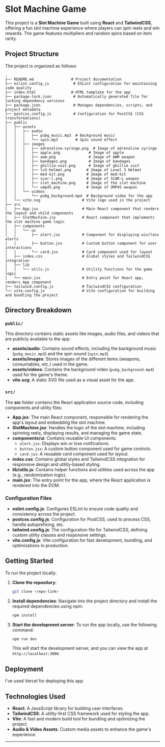 # Slot Machine Game

This project is a **Slot Machine Game** built using **React** and **TailwindCSS**, offering a fun slot machine experience where players can spin reels and win rewards. The game features multipliers and random spins based on item rarity.

## Project Structure

The project is organized as follows:

```
.
├── README.md                 # Project documentation
├── eslint.config.js           # ESLint configuration for maintaining code quality
├── index.html                # HTML template for the app
├── package-lock.json          # Automatically generated file for locking dependency versions
├── package.json               # Manages dependencies, scripts, and project metadata
├── postcss.config.js          # Configuration for PostCSS (CSS transformations)
├── public
│   ├── assets
│   │   ├── audio
│   │   │   ├── pubg_music.mp3  # Background music
│   │   │   └── spin.mp3        # Spin sound effect
│   │   ├── images
│   │   │   ├── adrenaline-syringe.png  # Image of adrenaline syringe
│   │   │   ├── apple.png             # Image of apple
│   │   │   ├── awm.png               # Image of AWM weapon
│   │   │   ├── bandages.png          # Image of bandages
│   │   │   ├── ghillie-suit.png      # Image of ghillie suit
│   │   │   ├── lv3-helmet.png       # Image of Level 3 Helmet
│   │   │   ├── med-kit.png          # Image of med-kit
│   │   │   ├── scar-l.png           # Image of SCAR-L weapon
│   │   │   ├── slot_machine.png     # Image of the slot machine
│   │   │   └── ump45.png            # Image of UMP45 weapon
│   │   └── videos
│   │       └── pubg_background.mp4  # Background video for the app
│   └── vite.svg                   # Vite logo used in the project
├── src
│   ├── App.jsx                    # Main React component that renders the layout and child components
│   ├── SlotMachine.jsx            # React component that implements the slot machine game logic
│   ├── components
│   │   └── ui
│   │       ├── alert.jsx          # Component for displaying win/loss alerts
│   │       ├── button.jsx         # Custom button component for user interactions
│   │       └── card.jsx           # Card component used for layout
│   ├── index.css                  # Global styles and TailwindCSS integration
│   ├── lib
│   │   └── utils.js               # Utility functions for the game logic
│   └── main.jsx                   # Entry point for React app, renders App component
├── tailwind.config.js             # TailwindCSS configuration
└── vite.config.js                 # Vite configuration for building and bundling the project
```

## Directory Breakdown

### `public/`
This directory contains static assets like images, audio files, and videos that are publicly available to the app:
- **assets/audio**: Contains sound effects, including the background music (`pubg_music.mp3`) and the spin sound (`spin.mp3`).
- **assets/images**: Stores images of the different items (weapons, consumables, etc.) used in the game.
- **assets/videos**: Contains the background video (`pubg_background.mp4`) used for the game's theme.
- **vite.svg**: A static SVG file used as a visual asset for the app.

### `src/`
The **src** folder contains the React application source code, including components and utility files:
- **App.jsx**: The main React component, responsible for rendering the app's layout and embedding the slot machine.
- **SlotMachine.jsx**: Handles the logic of the slot machine, including spinning reels, displaying results, and managing the game state.
- **components/ui**: Contains reusable UI components:
  - `alert.jsx`: Displays win or loss notifications.
  - `button.jsx`: A custom button component used for game controls.
  - `card.jsx`: A reusable card component used for layout.
- **index.css**: Contains global styles and TailwindCSS integration for responsive design and utility-based styling.
- **lib/utils.js**: Contains helper functions and utilities used across the app (e.g., randomization logic).
- **main.jsx**: The entry point for the app, where the React application is rendered into the DOM.

### Configuration Files
- **eslint.config.js**: Configures ESLint to ensure code quality and consistency across the project.
- **postcss.config.js**: Configuration for PostCSS, used to process CSS, handle autoprefixing, etc.
- **tailwind.config.js**: The configuration file for TailwindCSS, defining custom utility classes and responsive settings.
- **vite.config.js**: Vite configuration for fast development, bundling, and optimizations in production.

## Getting Started

To run the project locally:

1. **Clone the repository**:
   ```bash
   git clone <repo-link>
   ```

2. **Install dependencies**:
   Navigate into the project directory and install the required dependencies using npm:

   ```bash
   npm install
   ```

3. **Start the development server**:
   To run the app locally, use the following command:

   ```bash
   npm run dev
   ```

   This will start the development server, and you can view the app at `http://localhost:3000`.

## Deployment

I've used Vercel for deploying this app

## Technologies Used

- **React**: A JavaScript library for building user interfaces.
- **TailwindCSS**: A utility-first CSS framework used for styling the app.
- **Vite**: A fast and modern build tool for bundling and optimizing the project.
- **Audio & Video Assets**: Custom media assets to enhance the game's experience.

---